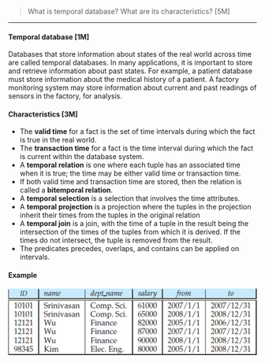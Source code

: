 > What is temporal database? What are its characteristics? [5M]
***
#### Temporal database [1M]
Databases that store information about states of the real world across time are called temporal databases.
In many applications, it is important to store and retrieve information about past states. 
For example, a patient database must store information about the medical history of a patient. 
A factory monitoring system may store information about current and past readings of sensors in the factory, for analysis.

#### Characteristics [3M]
- The **valid time** for a fact is the set of time intervals during which the fact is true in the real world.
- The **transaction time** for a fact is the time interval during which the fact is current within the database system.
- A **temporal relation** is one where each tuple has an associated time when it is true; the time may be either valid time or transaction time.
- If both valid time and transaction time are stored, then the relation is called a **bitemporal relation**.
- A **temporal selection** is a selection that involves the time attributes.
- A **temporal projection** is a projection where the tuples in the projection inherit their times from the tuples in the original relation
- A **temporal join** is a join, with the time of a tuple in the result being the intersection of the times of the tuples from which it
is derived. If the times do not intersect, the tuple is removed from the result.
- The predicates precedes, overlaps, and contains can be applied on intervals.
#### Example
![Example](images/temporal_relation.jpg)
